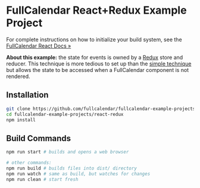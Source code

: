 
# FullCalendar React+Redux Example Project

For complete instructions on how to initialize your build system, see the [FullCalendar React Docs &raquo;](https://fullcalendar.io/docs/react)

**About this example:** the state for events is owned by a [Redux](https://redux.js.org/) store and reducer. This technique is more tedious to set up than the [simple technique](../react) but allows the state to be accessed when a FullCalendar component is not rendered.


## Installation

```bash
git clone https://github.com/fullcalendar/fullcalendar-example-projects.git
cd fullcalendar-example-projects/react-redux
npm install
```


## Build Commands

```bash
npm run start # builds and opens a web browser

# other commands:
npm run build # builds files into dist/ directory
npm run watch # same as build, but watches for changes
npm run clean # start fresh
```
